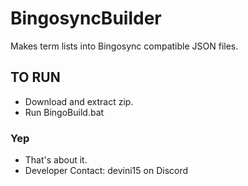# BingosyncBuilder
Makes term lists into Bingosync compatible JSON files.

## TO RUN
* Download and extract zip.
* Run BingoBuild.bat

### Yep
* That's about it.
* Developer Contact: devini15 on Discord
